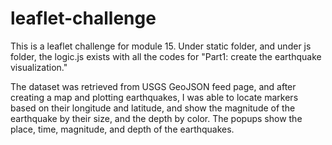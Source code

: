 # leaflet-challenge

This is a leaflet challenge for module 15. 
Under static folder, and under js folder, the logic.js exists with all the codes for "Part1: create the earthquake visualization."

The dataset was retrieved from USGS GeoJSON feed page, and after creating a map and plotting earthquakes, I was able to locate markers based on their longitude and latitude, and show the magnitude of the earthquake by their size, and the depth by color. The popups show the place, time, magnitude, and depth of the earthquakes.
